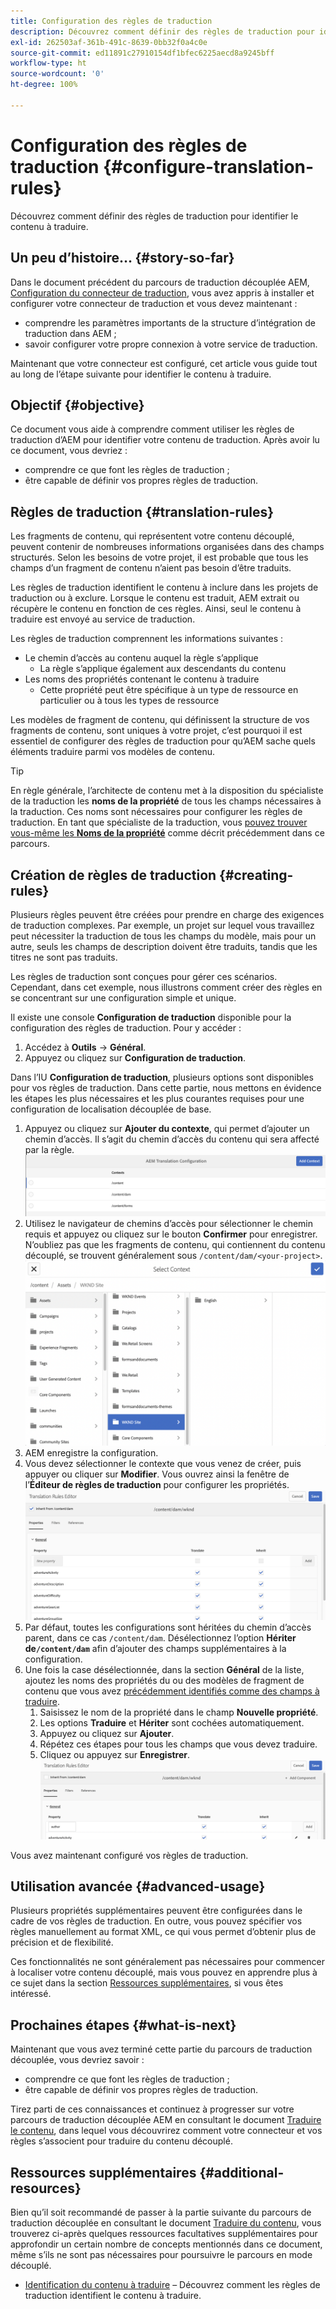 ```yaml
---
title: Configuration des règles de traduction
description: Découvrez comment définir des règles de traduction pour identifier le contenu à traduire.
exl-id: 262503af-361b-491c-8639-0bb32f0a4c0e
source-git-commit: ed11891c27910154df1bfec6225aecd8a9245bff
workflow-type: ht
source-wordcount: '0'
ht-degree: 100%

---
```


# Configuration des règles de traduction {#configure-translation-rules}

Découvrez comment définir des règles de traduction pour identifier le contenu à traduire.

## Un peu d’histoire… {#story-so-far}

Dans le document précédent du parcours de traduction découplée AEM, [Configuration du connecteur de traduction](configure-connector.md), vous avez appris à installer et configurer votre connecteur de traduction et vous devez maintenant :

* comprendre les paramètres importants de la structure d’intégration de traduction dans AEM ;
* savoir configurer votre propre connexion à votre service de traduction.

Maintenant que votre connecteur est configuré, cet article vous guide tout au long de l’étape suivante pour identifier le contenu à traduire.

## Objectif {#objective}

Ce document vous aide à comprendre comment utiliser les règles de traduction d’AEM pour identifier votre contenu de traduction. Après avoir lu ce document, vous devriez :

* comprendre ce que font les règles de traduction ;
* être capable de définir vos propres règles de traduction.

## Règles de traduction {#translation-rules}

Les fragments de contenu, qui représentent votre contenu découplé, peuvent contenir de nombreuses informations organisées dans des champs structurés. Selon les besoins de votre projet, il est probable que tous les champs d’un fragment de contenu n’aient pas besoin d’être traduits.

Les règles de traduction identifient le contenu à inclure dans les projets de traduction ou à exclure. Lorsque le contenu est traduit, AEM extrait ou récupère le contenu en fonction de ces règles. Ainsi, seul le contenu à traduire est envoyé au service de traduction.

Les règles de traduction comprennent les informations suivantes :

* Le chemin d’accès au contenu auquel la règle s’applique
   * La règle s’applique également aux descendants du contenu
* Les noms des propriétés contenant le contenu à traduire
   * Cette propriété peut être spécifique à un type de ressource en particulier ou à tous les types de ressource

Les modèles de fragment de contenu, qui définissent la structure de vos fragments de contenu, sont uniques à votre projet, c’est pourquoi il est essentiel de configurer des règles de traduction pour qu’AEM sache quels éléments traduire parmi vos modèles de contenu.

>[!TIP]
>
>En règle générale, l’architecte de contenu met à la disposition du spécialiste de la traduction les **noms de la propriété** de tous les champs nécessaires à la traduction. Ces noms sont nécessaires pour configurer les règles de traduction. En tant que spécialiste de la traduction, vous [pouvez trouver vous-même les **Noms de la propriété**](getting-started.md#content-models) comme décrit précédemment dans ce parcours.

## Création de règles de traduction {#creating-rules}

Plusieurs règles peuvent être créées pour prendre en charge des exigences de traduction complexes. Par exemple, un projet sur lequel vous travaillez peut nécessiter la traduction de tous les champs du modèle, mais pour un autre, seuls les champs de description doivent être traduits, tandis que les titres ne sont pas traduits.

Les règles de traduction sont conçues pour gérer ces scénarios. Cependant, dans cet exemple, nous illustrons comment créer des règles en se concentrant sur une configuration simple et unique.

Il existe une console **Configuration de traduction** disponible pour la configuration des règles de traduction. Pour y accéder :

1. Accédez à **Outils** -> **Général**.
1. Appuyez ou cliquez sur **Configuration de traduction**.

Dans l’IU **Configuration de traduction**, plusieurs options sont disponibles pour vos règles de traduction. Dans cette partie, nous mettons en évidence les étapes les plus nécessaires et les plus courantes requises pour une configuration de localisation découplée de base.

1. Appuyez ou cliquez sur **Ajouter du contexte**, qui permet d’ajouter un chemin d’accès. Il s’agit du chemin d’accès du contenu qui sera affecté par la règle.
   ![Ajoutez du contexte](assets/add-translation-context.png)
1. Utilisez le navigateur de chemins d’accès pour sélectionner le chemin requis et appuyez ou cliquez sur le bouton **Confirmer** pour enregistrer. N’oubliez pas que les fragments de contenu, qui contiennent du contenu découplé, se trouvent généralement sous `/content/dam/<your-project>`.
   ![Sélectionnez le chemin d’accès](assets/select-context.png)
1. AEM enregistre la configuration.
1. Vous devez sélectionner le contexte que vous venez de créer, puis appuyer ou cliquer sur **Modifier**. Vous ouvrez ainsi la fenêtre de l’**Éditeur de règles de traduction** pour configurer les propriétés.
   ![Éditeur de règles de traduction](assets/translation-rules-editor.png)
1. Par défaut, toutes les configurations sont héritées du chemin d’accès parent, dans ce cas `/content/dam`. Désélectionnez l’option **Hériter de`/content/dam`** afin d’ajouter des champs supplémentaires à la configuration.
1. Une fois la case désélectionnée, dans la section **Général** de la liste, ajoutez les noms des propriétés du ou des modèles de fragment de contenu que vous avez [précédemment identifiés comme des champs à traduire](getting-started.md#content-models).
   1. Saisissez le nom de la propriété dans le champ **Nouvelle propriété**.
   1. Les options **Traduire** et **Hériter** sont cochées automatiquement.
   1. Appuyez ou cliquez sur **Ajouter**.
   1. Répétez ces étapes pour tous les champs que vous devez traduire.
   1. Cliquez ou appuyez sur **Enregistrer**.
      ![Ajouter une propriété](assets/add-property.png)

Vous avez maintenant configuré vos règles de traduction.

## Utilisation avancée {#advanced-usage}

Plusieurs propriétés supplémentaires peuvent être configurées dans le cadre de vos règles de traduction. En outre, vous pouvez spécifier vos règles manuellement au format XML, ce qui vous permet d’obtenir plus de précision et de flexibilité.

Ces fonctionnalités ne sont généralement pas nécessaires pour commencer à localiser votre contenu découplé, mais vous pouvez en apprendre plus à ce sujet dans la section [Ressources supplémentaires](#additional-resources), si vous êtes intéressé.

## Prochaines étapes {#what-is-next}

Maintenant que vous avez terminé cette partie du parcours de traduction découplée, vous devriez savoir :

* comprendre ce que font les règles de traduction ;
* être capable de définir vos propres règles de traduction.

Tirez parti de ces connaissances et continuez à progresser sur votre parcours de traduction découplée AEM en consultant le document [Traduire le contenu](translate-content.md), dans lequel vous découvrirez comment votre connecteur et vos règles s’associent pour traduire du contenu découplé.

## Ressources supplémentaires {#additional-resources}

Bien qu’il soit recommandé de passer à la partie suivante du parcours de traduction découplée en consultant le document [Traduire du contenu](translate-content.md), vous trouverez ci-après quelques ressources facultatives supplémentaires pour approfondir un certain nombre de concepts mentionnés dans ce document, même s’ils ne sont pas nécessaires pour poursuivre le parcours en mode découplé.

* [Identification du contenu à traduire](/help/sites-administering/tc-rules.md) – Découvrez comment les règles de traduction identifient le contenu à traduire.
